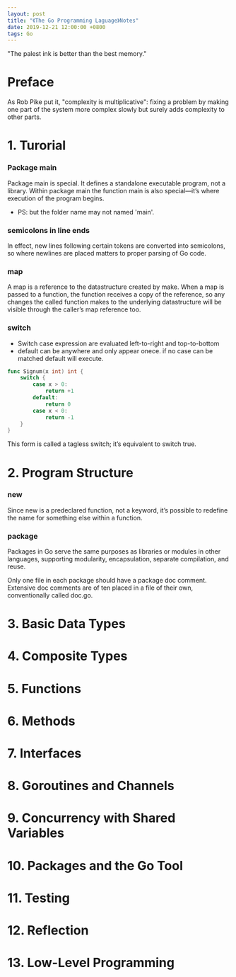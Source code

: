 ```yaml
---
layout: post
title: "《The Go Programming Laguage》Notes"
date: 2019-12-21 12:00:00 +0800
tags: Go
---
```


"The palest ink is better than the best memory."

# Preface

As Rob Pike put it, "complexity is multiplicative": fixing a problem by making one part of the system more complex slowly but surely adds complexity to other parts.

# 1. Turorial

### Package main

Package main is special. It defines a standalone executable program, not a library. Within package main the function main is also special—it’s where execution of the program begins.

- PS: but the folder name may not named 'main'.

### semicolons in line ends

In effect, new lines following certain tokens are converted into semicolons, so where newlines are placed matters to proper parsing of Go code.

### map

A map is a reference to the datastructure created by make. When a map is passed to a function, the function receives a copy of the reference, so any changes the called function makes to the underlying datastructure will be visible through the caller’s map reference too.

### switch

- Switch case expression are evaluated left-to-right and top-to-bottom
- default can be anywhere and only appear onece. if no case can be matched default will execute.

```Go
func Signum(x int) int {
    switch {
        case x > 0:
            return +1
        default:
            return 0
        case x < 0:
            return -1
    }
}
```

This form is called a tagless switch; it’s equivalent to switch true.

# 2. Program Structure

### new

Since new is a predeclared function, not a keyword, it’s possible to redefine the name for something else within a function.

### package

Packages in Go serve the same purposes as libraries or modules in other languages, supporting modularity, encapsulation, separate compilation, and reuse.

Only one file in each package should have a package doc comment. Extensive doc comments are of ten placed in a file of their own, conventionally called doc.go.

# 3. Basic Data Types

# 4. Composite Types

# 5. Functions

# 6. Methods

# 7. Interfaces

# 8. Goroutines and Channels

# 9. Concurrency with Shared Variables

# 10. Packages and the Go Tool

# 11. Testing

# 12. Reflection

# 13. Low-Level Programming
